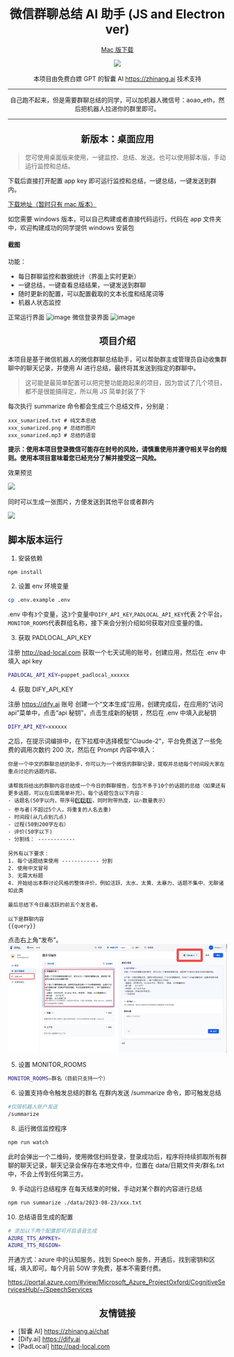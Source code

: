 <p align="center">
    <h1 align="center">微信群聊总结 AI 助手 (JS and Electron ver)</h1>
</p>
<p align="center">
    <a href="https://github.com/aoao-eth/wechat-ai-summarize-bot/releases/tag/1.0.0](https://github.com/aoao-eth/wechat-ai-summarize-bot/releases/tag/1.0.3">Mac 版下载</a>
</p>
<p align="center">  
    <a href="https://zhinang.ai" target="_blank">
        <img src="https://img.shields.io/badge/Power%20by%20zhinang.ai-green?&labelColor=000&style=for-the-badge&logo=openai" />
    </a>
</p>
<p align="center">  
   本项目由免费白嫖 GPT 的智囊 AI <a href="https://zhinang.ai" target="_blank">https://zhinang.ai</a> 技术支持
</p>

--------

<p align="center">  
   自己跑不起来，但是需要群聊总结的同学，可以加机器人微信号：aoao_eth，然后把机器人拉进你的群里即可。
</p>

--------

<p align="center">
    <h2 align="center">新版本：桌面应用</h2>
</p>

> 您可使用桌面版来使用，一键监控、总结、发送。也可以使用脚本版，手动运行监控和总结。

下载后直接打开配置 app key 即可运行监控和总结，一键总结，一键发送到群内。

[下载地址（暂时只有 mac 版本）](https://github.com/aoao-eth/wechat-ai-summarize-bot/releases/tag/1.0.3)

如您需要 windows 版本，可以自己构建或者直接代码运行，代码在 app 文件夹中，欢迎构建成功的同学提供 windows 安装包

#### 截图
功能：
* 每日群聊监控和数据统计（界面上实时更新）
* 一键总结，一键查看总结结果，一键发送到群聊
* 随时更新的配置，可以配置截取的文本长度和结尾词等
* 机器人状态监控

正常运行界面
![image](https://github.com/aoao-eth/wechat-ai-summarize-bot/assets/897401/38caa175-ea26-4391-81ec-ad902cb0b518)
微信登录界面
![image](https://github.com/aoao-eth/wechat-ai-summarize-bot/assets/897401/f267d112-f4c8-4c52-a7d6-4d141a2d2823)


<p align="center">
    <h2 align="center">项目介绍</h2>
</p>
 

本项目是基于微信机器人的微信群聊总结助手，可以帮助群主或管理员自动收集群聊中的聊天记录，并使用 AI 进行总结，最终将其发送到指定的群聊中。

> 这可能是最简单配置可以把完整功能跑起来的项目，因为尝试了几个项目，都不是很能搞得定，所以用 JS 简单封装了下

每次执行 summarize 命令都会生成三个总结文件，分别是：

```
xxx_sumarized.txt # 纯文本总结
xxx_sumarized.png # 总结的图片
xxx_sumarized.mp3 # 总结的语音
```

**提示：使用本项目登录微信可能存在封号的风险，请慎重使用并遵守相关平台的规则。使用本项目意味着您已经充分了解并接受这一风险。**

效果预览

<img src="https://github.com/aoao-eth/wechat-summarize-bot/assets/897401/f3220210-3b7e-411f-8e2e-801f82a0b5da" width="300" />

同时可以生成一张图片，方便发送到其他平台或者群内

<img src="https://github.com/aoao-eth/wechat-ai-summarize-bot/assets/897401/3f9f37c0-26b4-4ae2-9593-c2e0edcc47fe" width="300" />

## 脚本版本运行

1. 安装依赖

```bash
npm install
```

2. 设置 env 环境变量

```bash
cp .env.example .env
```

.env 中有`3`个变量，这`3`个变量中`DIFY_API_KEY`,`PADLOCAL_API_KEY`代表
2个平台，`MONITOR_ROOMS`代表群组名称，接下来会分别介绍如何获取对应变量的值。

3. 获取 PADLOCAL_API_KEY

注册 http://pad-local.com 获取一个七天试用的账号，创建应用，然后在 .env 中填入 api key

```bash
PADLOCAL_API_KEY=puppet_padlocal_xxxxxx
```

4. 获取 DIFY_API_KEY

注册 https://dify.ai 账号
创建一个“文本生成”应用，创建完成后，在应用的“访问 api”菜单中，点击“api 秘钥”，点击生成新的秘钥 ，然后在 .env 中填入此秘钥

```bash
DIFY_API_KEY=xxxxxx
```

之后，在提示词编排中，在下拉框中选择模型“Claude-2”，平台免费送了一些免费的调用次数约 200 次，然后在 Prompt 内容中填入：

```
你是一个中文的群聊总结的助手，你可以为一个微信的群聊记录，提取并总结每个时间段大家在重点讨论的话题内容。

请帮我将给出的群聊内容总结成一个今日的群聊报告，包含不多于10个的话题的总结（如果还有更多话题，可以在后面简单补充）。每个话题包含以下内容：
- 话题名(50字以内，带序号1️⃣2️⃣3️⃣，同时附带热度，以🔥数量表示）
- 参与者(不超过5个人，将重复的人名去重)
- 时间段(从几点到几点)
- 过程(50到200字左右）
- 评价(50字以下)
- 分割线： ------------

另外有以下要求：
1. 每个话题结束使用 ------------ 分割
2. 使用中文冒号
3. 无需大标题
4. 开始给出本群讨论风格的整体评价，例如活跃、太水、太黄、太暴力、话题不集中、无聊诸如此类

最后总结下今日最活跃的前五个发言者。

以下是群聊内容
{{query}}
```

点击右上角“发布”。
![](./static/1.jpg)

5. 设置 MONITOR_ROOMS
```bash
MONITOR_ROOMS=群名（目前只支持一个）
```

6. 设置支持命令触发总结的群名
   在群内发送 /summarize 命令，即可触发总结

```bash
#仅限机器人账户发送
/summarize
```

8. 运行微信监控程序

```bash
npm run watch
```

此时会弹出一个二维码，使用微信扫码登录，登录成功后，程序将持续抓取所有群聊的聊天记录，聊天记录会保存在本地文件中，位置在 data/日期文件夹/群名.txt 中，不会上传到任何第三方。

9. 手动运行总结程序
   在每天结束的时候，手动对某个群的内容进行总结

```bash
npm run summarize ./data/2023-08-23/xxx.txt
```

10. 总结语音生成的配置

```bash
# 添加以下两个配置即可开启语音生成
AZURE_TTS_APPKEY=
AZURE_TTS_REGION=
```

开通方式：azure 中的认知服务，找到 Speech 服务，开通后，找到密钥和区域，填入即可。每个月前 50W 字免费，基本不需要付费。

https://portal.azure.com/#view/Microsoft_Azure_ProjectOxford/CognitiveServicesHub/~/SpeechServices

<p align="center">
    <h2 align="center">友情链接</h2>
</p>

- [智囊 AI] https://zhinang.ai/chat
- [Dify.ai] https://dify.ai
- [PadLocal] http://pad-local.com
